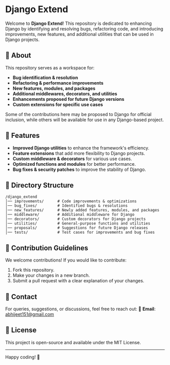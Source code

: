# Django Extend

Welcome to **Django Extend**! This repository is dedicated to enhancing Django by identifying and resolving bugs, refactoring code, and introducing improvements, new features, and additional utilities that can be used in Django projects.

## 📌 About
This repository serves as a workspace for:
- **Bug identification & resolution**
- **Refactoring & performance improvements**
- **New features, modules, and packages**
- **Additional middlewares, decorators, and utilities**
- **Enhancements proposed for future Django versions**
- **Custom extensions for specific use cases**

Some of the contributions here may be proposed to Django for official inclusion, while others will be available for use in any Django-based project.

## 🚀 Features
- **Improved Django utilities** to enhance the framework's efficiency.
- **Feature extensions** that add more flexibility to Django projects.
- **Custom middleware & decorators** for various use cases.
- **Optimized functions and modules** for better performance.
- **Bug fixes & security patches** to improve the stability of Django.

## 📂 Directory Structure
```
/django_extend
│── improvements/      # Code improvements & optimizations
│── bug_fixes/         # Identified bugs & resolutions
│── new_features/      # Newly added features, modules, and packages
│── middleware/        # Additional middleware for Django
│── decorators/        # Custom decorators for Django projects
│── utilities/         # General-purpose functions and utilities
│── proposals/         # Suggestions for future Django releases
│── tests/             # Test cases for improvements and bug fixes
```

## 📜 Contribution Guidelines
We welcome contributions! If you would like to contribute:
1. Fork this repository.
2. Make your changes in a new branch.
3. Submit a pull request with a clear explanation of your changes.

## 📧 Contact
For queries, suggestions, or discussions, feel free to reach out:
📩 **Email**: [abhijeet151@gmail.com](mailto:abhijeet151@gmail.com)

## 📄 License
This project is open-source and available under the MIT License.

---
Happy coding! 🚀
